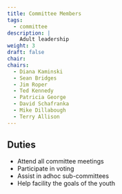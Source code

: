 ```yaml
---
title: Committee Members
tags:
  - committee
description: |
    Adult leadership
weight: 3
draft: false
chair:
chairs:
  - Diana Kaminski
  - Sean Bridges
  - Jim Roper
  - Ted Kennedy
  - Patricia George
  - David Schafranka
  - Mike Dillabough
  - Terry Allison
---
```


## Duties

- Attend all committee meetings
- Participate in voting
- Assist in adhoc sub-committees
- Help facility the goals of the youth
